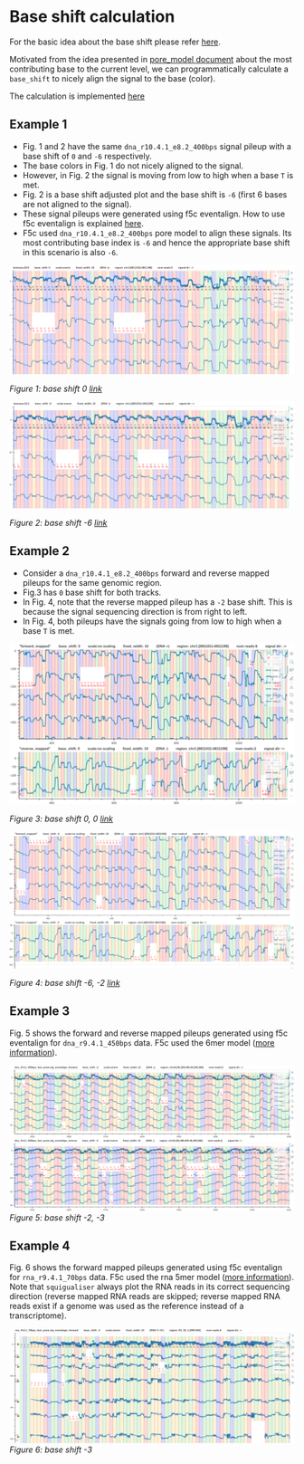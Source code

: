 # Base shift calculation

For the basic idea about the base shift please refer [here](https://github.com/hiruna72/squigualiser#base-shift).

Motivated from the idea presented in [pore_model document](pore_model.md) about the most contributing base to the current level, we can programmatically calculate a `base_shift` to nicely align the signal to the base (color).

The calculation is implemented [here](https://github.com/hiruna72/squigualiser/blob/2389379fa8898bf78fd695b3bddac982213ea951/src/plot_utils.py#L194)

## Example 1
* Fig. 1 and 2 have the same `dna_r10.4.1_e8.2_400bps` signal pileup with a base shift of `0` and `-6` respectively.
* The base colors in Fig. 1 do not nicely aligned to the signal. 
* However, in Fig. 2 the signal is moving from low to high when a base `T` is met.
* Fig. 2 is a base shift adjusted plot and the base shift is `-6` (first 6 bases are not aligned to the signal).
* These signal pileups were generated using f5c eventalign. How to use f5c eventalign is explained [here](https://github.com/hiruna72/squigualiser#option-2-f5c-eventalign).
* F5c used `dna_r10.4.1_e8.2_400bps` pore model to align these signals. Its most contributing base index is `-6` and hence the appropriate base shift in this scenario is also `-6`.

![image](figures/base_shift/testcase_20.8_base_shift_0.png)

*Figure 1: base shift 0 [link](https://hiruna72.github.io/squigualiser/docs/figures/pileup/pileup_testcase-20.8.html)*

![image](figures/base_shift/testcase_20.1_base_shift_6.png)

*Figure 2: base shift -6 [link](https://hiruna72.github.io/squigualiser/docs/figures/pileup/pileup_testcase-20.1.html)*

## Example 2
* Consider a `dna_r10.4.1_e8.2_400bps` forward and reverse mapped pileups for the same genomic region.
* Fig.3 has `0` base shift for both tracks.
* In Fig. 4, note that the reverse mapped pileup has a `-2` base shift. This is because the signal sequencing direction is from right to left.
* In Fig. 4, both pileups have the signals going from low to high when a base `T` is met. 

![image](figures/base_shift/plot_tracks_base_shift_0.png)

*Figure 3: base shift 0, 0 [link](https://hiruna72.github.io/squigualiser/docs/figures/plot_tracks/plot_tracks_testcase-30.3.html)*

![image](figures/base_shift/plot_tracks_base_shift_6.png)

*Figure 4: base shift -6, -2 [link](https://hiruna72.github.io/squigualiser/docs/figures/plot_tracks/plot_tracks_testcase-30.6.html)*

## Example 3

Fig. 5 shows the forward and reverse mapped pileups generated using f5c eventalign for `dna_r9.4.1_450bps` data. F5c used the 6mer model ([more information](pore_model.md)).

![image](figures/base_shift/dna_r9.4.1_450bps_fast_forward_reverse.png)
*Figure 5: base shift -2, -3*

## Example 4

Fig. 6 shows the forward mapped pileups generated using f5c eventalign for `rna_r9.4.1_70bps` data. F5c used the rna 5mer model ([more information](pore_model.md)).
Note that `squigualiser` always plot the RNA reads in its correct sequencing direction (reverse mapped RNA reads are skipped; reverse mapped RNA reads exist if a genome was used as the reference instead of a transcriptome).

![image](figures/base_shift/rna_r9.4.1_70bps_forward_eventalign.png)
*Figure 6: base shift -3*